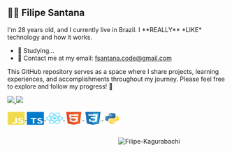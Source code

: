 ## 👨‍💻 **Filipe Santana** 

<div>
I'm 28 years old, and I currently live in Brazil. I **REALLY** *LIKE* technology and how it works.

- 🌱 Studying...
- 💬 Contact me at my email: fsantana.code@gmail.com
</div>

This GitHub repository serves as a space where I share projects, learning experiences, and accomplishments throughout my journey. Please feel free to explore and follow my progress! 🚀

<div>
  <a href="https://github.com/filipesantanadev">
  <img height="180em" src="https://github-readme-stats.vercel.app/api?username=filipesantanadev&show_icons=true&theme=dracula&include_all_commits=true&count_private=true"/>
  <img height="180em" src="https://github-readme-stats.vercel.app/api/top-langs/?username=filipesantanadev&layout=compact&langs_count=16&theme=dracula"/>
</div>

<div style="display: inline_block"><br>
  <img align="center" alt="Filipe-Js" height="30" width="40" src="https://raw.githubusercontent.com/devicons/devicon/master/icons/javascript/javascript-plain.svg">
  <img align="center" alt="Filipe-Ts" height="30" width="40" src="https://raw.githubusercontent.com/devicons/devicon/master/icons/typescript/typescript-plain.svg">
  <img align="center" alt="Filipe-React" height="30" width="40" src="https://raw.githubusercontent.com/devicons/devicon/master/icons/react/react-original.svg">
  <img align="center" alt="Filipe-HTML" height="30" width="40" src="https://raw.githubusercontent.com/devicons/devicon/master/icons/html5/html5-original.svg">
  <img align="center" alt="Filipe-CSS" height="30" width="40" src="https://raw.githubusercontent.com/devicons/devicon/master/icons/css3/css3-original.svg">
  <img align="center" alt="Filipe-Python" height="30" width="40" src="https://raw.githubusercontent.com/devicons/devicon/master/icons/python/python-original.svg">
</div>



##

<div>
  <img align="right" alt="Filipe-Kagurabachi" height="200" width="250" src="https://i.redd.it/trzcai0gye8e1.gif">
</div>
